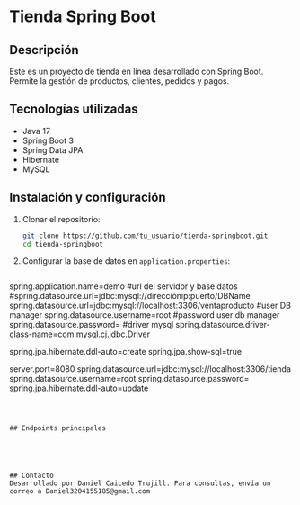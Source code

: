 # Tienda Spring Boot

## Descripción
Este es un proyecto de tienda en línea desarrollado con Spring Boot. Permite la gestión de productos, clientes, pedidos y pagos.

## Tecnologías utilizadas
- Java 17
- Spring Boot 3
- Spring Data JPA
- Hibernate
- MySQL


## Instalación y configuración

1. Clonar el repositorio:
   ```bash
   git clone https://github.com/tu_usuario/tienda-springboot.git
   cd tienda-springboot
   ```

2. Configurar la base de datos en `application.properties`:
   ```properties
spring.application.name=demo
#url del servidor y base datos
#spring.datasource.url=jdbc:mysql://direcciónip:puerto/DBName
spring.datasource.url=jdbc:mysql://localhost:3306/ventaproducto
#user DB manager
spring.datasource.username=root
#password user db manager
spring.datasource.password=
#driver mysql
spring.datasource.driver-class-name=com.mysql.cj.jdbc.Driver

spring.jpa.hibernate.ddl-auto=create
spring.jpa.show-sql=true

server.port=8080 spring.datasource.url=jdbc:mysql://localhost:3306/tienda
   spring.datasource.username=root
   spring.datasource.password=
   spring.jpa.hibernate.ddl-auto=update
   ````



## Endpoints principales





## Contacto
Desarrollado por Daniel Caicedo Trujill. Para consultas, envía un correo a Daniel3204155185@gmail.com

